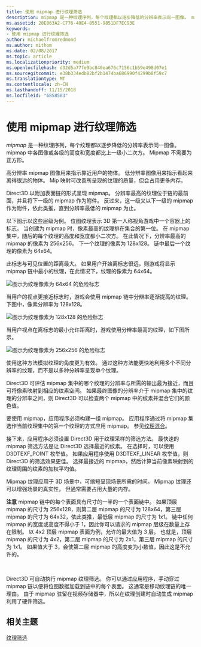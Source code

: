 ```yaml
---
title: 使用 mipmap 进行纹理筛选
description: mipmap 是一种纹理序列，每个纹理都以逐步降低的分辨率表示同一图像。 mipmap 中各图像或各级的高度和宽度都比上一级小二次方。
ms.assetid: 28E863A2-C776-40E4-8551-9851DF7EC93E
keywords:
- 使用 mipmap 进行纹理筛选
author: michaelfromredmond
ms.author: mithom
ms.date: 02/08/2017
ms.topic: article
ms.localizationpriority: medium
ms.openlocfilehash: d32d5a77fe9bc840ea676c7156c1b59e498d07e1
ms.sourcegitcommit: e38b334edb82bf2b1474ba686990f4299b8f59c7
ms.translationtype: MT
ms.contentlocale: zh-CN
ms.lasthandoff: 11/15/2018
ms.locfileid: "6858583"
---
```

# <a name="texture-filtering-with-mipmaps"></a>使用 mipmap 进行纹理筛选


*mipmap* 是一种纹理序列，每个纹理都以逐步降低的分辨率表示同一图像。 mipmap 中各图像或各级的高度和宽度都比上一级小二次方。 Mipmap 不需要为正方形。

高分辨率 mipmap 图像用来指示靠近用户的物体。 低分辨率图像用来指示看起来离得很远的物体。 Mip 映射可改善所呈现的纹理的质量，但会占用更多内存。

Direct3D 以附加表面链的形式呈现 mipmap。 分辨率最高的纹理位于链的最前面，并且将下一级的 mipmap 作为附件。 反过来，这一级又以下一级的 mipmap 作为附件，依此类推，直到分辨率最低的 mipmap 为止。

以下图示以这些层级为例。 位图纹理表示 3D 第一人称视角游戏中一个容器上的标志。 当创建为 mipmap 时，像素最高的纹理排在集合的第一位。 在 mipmap 集中，随后的每个纹理的高度和宽度都小二次方。 在此情况下，分辨率最高的 mipmap 的像素为 256x256。 下一个纹理的像素为 128x128。 链中最后一个纹理的像素为 64x64。

此标志与可见位置的距离最大。 如果用户开始离标志很远，则游戏将显示 mipmap 链中最小的纹理，在此情况下，纹理的像素为 64x64。

![图示为纹理像素为 64x64 的危险标志](images/mip1.jpg)

当用户的视点更接近标志时，游戏会使用 mipmap 链中分辨率逐渐提高的纹理。 下图中，像素分辨率为 128x128。

![图示为纹理像素为 128x128 的危险标志](images/mip2.jpg)

当用户视点在离标志的最小允许距离时，游戏使用分辨率最高的纹理，如下图所示。

![图示为纹理像素为 256x256 的危险标志](images/mip3.jpg)

使用这种方法模拟纹理的角度更为有效。 通过这种方法能更快地利用多个不同分辨率的纹理，而不是以多种分辨率呈现单个纹理。

Direct3D 可评估 mipmap 集中的哪个纹理的分辨率与所需的输出最为接近，而且可将像素映射到相应的纹素空间。 如果最终图像的分辨率介于 mipmap 集中的纹理的分辨率之间，则 Direct3D 可以检查两个 mipmap 中的纹素并混合它们的颜色值。

要使用 mipmap，应用程序必须构建一组 mipmap。 应用程序通过将 mipmap 集选作当前纹理集中的第一个纹理的方式应用 mipmap。 参见[纹理混合](texture-blending.md)。

接下来，应用程序必须设置 Direct3D 用于纹理采样的筛选方法。 最快速的 mipmap 筛选方法是让 Direct3D 选择最近的纹素。 在选择时，可以使用 D3DTEXF\_POINT 枚举值。 如果应用程序使用 D3DTEXF\_LINEAR 枚举值，则 Direct3D 的筛选效果更佳。 选择最接近的 mipmap，然后计算当前像素映射到的纹理周围的纹素的加权平均值。

Mipmap 纹理应用于 3D 场景中，可缩短呈现场景所需的时间。 Mipmap 纹理还可以增强场景的真实性， 但通常需要占用大量的内存。

**注意** mipmap 链中的每个表面具有尺寸的一半的一个表面链中。 如果顶层 mipmap 的尺寸为 256x128，则第二层 mipmap 的尺寸为 128x64，第三层 mipmap 的尺寸为 64x32，依此类推，最低层 mipmap 的尺寸为 1x1。 链中任何 mipmap 的宽度或高度不得小于 1，因此你可以请求的 mipmap 层级在数量上存在限制。 以 4x2 顶层 mipmap 表面为例，允许的最大值为 3 层。 也就是，顶层 mipmap 的尺寸为 4x2，第二层 mipmap 的尺寸为 2x1，第三层 mipmap 的尺寸为 1x1。 如果值大于 3，会使第二层 mipmap 的高度变为小数值，因此这是不允许的。

 

Direct3D 可自动执行 mipmap 纹理筛选。 你可以通过应用程序，手动穿过 mipmap 链以便将位图数据加载到链中的每个表面。 这通常是移动纹理链的唯一理由。 由于 mipmap 驻留在视频存储器中，所以在纹理创建时自动生成 mipmap 利用了硬件筛选。

## <a name="span-idrelated-topicsspanrelated-topics"></a><span id="related-topics"></span>相关主题


[纹理筛选](texture-filtering.md)

 

 





